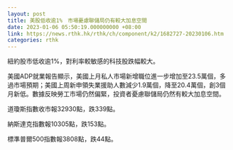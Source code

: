 ```yaml
---
layout: post
title: 美股低收逾1%　市場憂慮聯儲局仍有較大加息空間
date: 2023-01-06 05:50:19.000000000 +08:00
link: https://news.rthk.hk/rthk/ch/component/k2/1682727-20230106.htm
categories: rthk
---
```


紐約股市低收逾1%，對利率較敏感的科技股跌幅較大。

美國ADP就業報告顯示，美國上月私人市場新增職位進一步增加至23.5萬個，多過市場預期；美國上周新申領失業援助人數減少1.9萬個，降至20.4萬個，創3個月新低。數據反映勞工市場仍然偏緊，投資者憂慮聯儲局仍然有較大加息空間。

道瓊斯指數收市報32930點，跌339點。

納斯達克指數報10305點，跌153點。

標準普爾500指數報3808點，跌44點。
